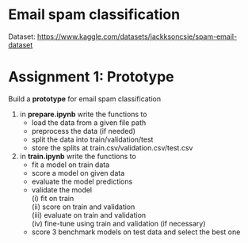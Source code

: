 # Email spam classification

Dataset: https://www.kaggle.com/datasets/jackksoncsie/spam-email-dataset

# Assignment 1: Prototype
Build a **prototype** for email spam classification 

1. in **prepare.ipynb** write the functions to
   - load the data from a given file path
   - preprocess the data (if needed)
   - split the data into train/validation/test
   - store the splits at train.csv/validation.csv/test.csv
2. in **train.ipynb** write the functions to
   - fit a model on train data
   - score a model on given data
   - evaluate the model predictions
   - validate the model <br>
     (i) fit on train <br>
     (ii) score on train and validation <br>
     (iii) evaluate on train and validation <br>
     (iv) fine-tune using train and validation (if necessary) <br>
   - score 3 benchmark models on test data and select the best one

